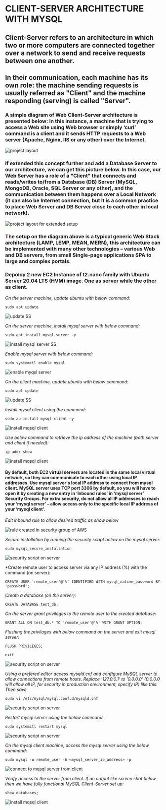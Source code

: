 # CLIENT-SERVER ARCHITECTURE WITH MYSQL

## Client-Server refers to an architecture in which two or more computers are connected together over a network to send and receive requests between one another.
## In their communication, each machine has its own role: the machine sending requests is usually referred as "Client" and the machine responding (serving) is called "Server".
### A simple diagram of Web Client-Server architecture is presented below: In this instance, a machine that is trying to access a Web site using Web browser or simply ‘curl’ command is a client and it sends HTTP requests to a Web server (Apache, Nginx, IIS or any other) over the Internet.

![project layout](Schematics01.PNG)

### If extended this concept further and add a Database Server to our architecture, we can get this picture below. In this case, our Web Server has a role of a "Client" that connects and reads/writes to/from a Database (DB) Server (MySQL, MongoDB, Oracle, SQL Server or any other), and the communication between them happens over a Local Network (it can also be Internet connection, but it is a common practice to place Web Server and DB Server close to each other in local network).

![project layout for extended setup](Schematics02.PNG)

### The setup on the diagram above is a typical generic Web Stack architecture  (LAMP, LEMP, MEAN, MERN), this architecture can be implemented with many other technologies – various Web and DB servers, from small Single-page applications SPA to large and complex portals.

### Depoloy 2 new EC2 Instance of t2.nano family with Ubuntu Server 20.04 LTS (HVM) image. One as server while the other as client.

*On the server machine, update ubuntu with below command:*

`sudo apt update`

![update SS](server01.PNG)

*On the server machine, install mysql server with below command:*

`sudo apt install mysql-server -y`

![install mysql server SS](server02.PNG)

*Enable mysql server with below command:*

`sudo systemctl enable mysql`

![enable myqsl server](server03.PNG)

*On the client machine, update ubuntu with below command:*

`sudo apt update`

![update SS](client01.PNG)

*Install mysql client using the command:*

`sudo ap install mysql-client -y`

![install mqsql client](client02.PNG)

*Use below command to retrieve the ip address of the machine (both server and client if needed):*

`ip addr show`

![install mqsql client](client03.PNG)

#### By default, both EC2 virtual servers are located in the same local virtual network, so they can communicate to each other using local IP addresses. Use mysql server's local IP address to connect from mysql client. MySQL server uses TCP port 3306 by default, so you will have to open it by creating a new entry in ‘Inbound rules’ in ‘mysql server’ Security Groups. For extra security, do not allow all IP addresses to reach your ‘mysql server’ – allow access only to the specific local IP address of your ‘mysql client’.

*Edit inbound rule to allow desired traffic as show below*

![rule created in security group of AWS](inboundrule01.PNG)

*Secure installation by running the security script below on the mysql server:*

`sudo mysql_secure_installation`

![security script on server](server04.PNG)

*Create remote user to access server via any IP address (%) with the command (on server):

`CREATE USER 'remote_user'@'%' IDENTIFIED WITH mysql_native_password BY 'password';`

*Create a database (on the server):*

`CREATE DATABASE test_db;`

*On the server grant privileges to the remote user to the created database:*

`GRANT ALL ON test_db.* TO 'remote_user'@'%' WITH GRANT OPTION;`

*Flushing the privilages with below command on the server and exit mysql server:*

`FLUSH PRIVILEGES;`

`exit`

![security script on server](server05.PNG)

*Using a prefered editor access mysqld.cnf and configure MySQL server to allow connections from remote hosts. Replace ‘127.0.0.1’ to ‘0.0.0.0’ (0.0.0.0 will allow all IP, for security in production environment, specify IP) like this: Then save*

`sudo vi /etc/mysql/mysql.conf.d/mysqld.cnf`

![security script on server](server06.PNG)

*Restart mysql server using the below command:*

`sudo systemctl restart mysql`

![security script on server](server07.PNG)


*On the mysql client machine, access the mysql server using the below command:*

`sudo mysql -u remote_user -h <mysql_server_ip_address> -p`

![connect to mqsql server from client](client2db01.PNG)

*Verify access to the server from client. If an output like screen shot below then we have fully functional MySQL Client-Server set up:*

`show databases;`

![install mqsql client](client2db02.PNG)
